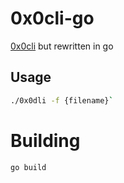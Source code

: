 # 0x0cli-go

[0x0cli](https://github.com/dg4l/0x0cli) but rewritten in go

## Usage

```bash
./0x0dli -f {filename}`
```

# Building

```bash
go build
```
